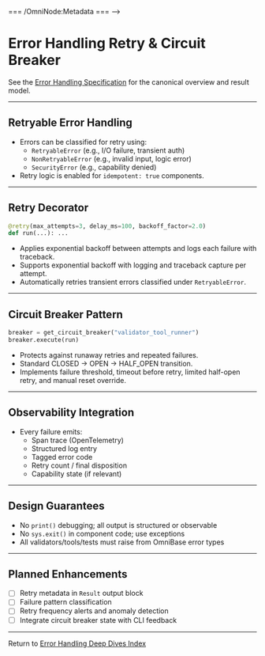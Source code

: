 <!-- === OmniNode:Metadata ===
<!-- metadata_version: 0.1.0 -->
<!-- schema_version: 1.1.0 -->
<!-- uuid: b8ffb059-593c-40fa-bbcd-cf91f0fce419 -->
<!-- name: retry.md -->
<!-- version: 1.0.0 -->
<!-- author: OmniNode Team -->
<!-- created_at: 2025-05-19T16:20:05.327821 -->
<!-- last_modified_at: 2025-05-19T16:20:05.327822 -->
<!-- description: Stamped Markdown file: retry.md -->
<!-- state_contract: none -->
<!-- lifecycle: active -->
<!-- hash: a85ecd224e58082a22e9e242383f1f3f97132305d0b4c3b47b8dc137171bb863 -->
<!-- entrypoint: {'type': 'markdown', 'target': 'retry.md'} -->
<!-- namespace: onex.stamped.retry.md -->
<!-- meta_type: tool -->
=== /OmniNode:Metadata === -->

# Error Handling Retry & Circuit Breaker

See the [Error Handling Specification](../error_handling.md) for the canonical overview and result model.

---

## Retryable Error Handling

- Errors can be classified for retry using:
    - `RetryableError` (e.g., I/O failure, transient auth)
    - `NonRetryableError` (e.g., invalid input, logic error)
    - `SecurityError` (e.g., capability denied)
- Retry logic is enabled for `idempotent: true` components.

---

## Retry Decorator

```python
@retry(max_attempts=3, delay_ms=100, backoff_factor=2.0)
def run(...): ...
```
- Applies exponential backoff between attempts and logs each failure with traceback.
- Supports exponential backoff with logging and traceback capture per attempt.
- Automatically retries transient errors classified under `RetryableError`.

---

## Circuit Breaker Pattern

```python
breaker = get_circuit_breaker("validator_tool_runner")
breaker.execute(run)
```
- Protects against runaway retries and repeated failures.
- Standard CLOSED → OPEN → HALF_OPEN transition.
- Implements failure threshold, timeout before retry, limited half-open retry, and manual reset override.

---

## Observability Integration

- Every failure emits:
    - Span trace (OpenTelemetry)
    - Structured log entry
    - Tagged error code
    - Retry count / final disposition
    - Capability state (if relevant)

---

## Design Guarantees

- No `print()` debugging; all output is structured or observable
- No `sys.exit()` in component code; use exceptions
- All validators/tools/tests must raise from OmniBase error types

---

## Planned Enhancements
- [ ] Retry metadata in `Result` output block
- [ ] Failure pattern classification
- [ ] Retry frequency alerts and anomaly detection
- [ ] Integrate circuit breaker state with CLI feedback

---

Return to [Error Handling Deep Dives Index](index.md) 

